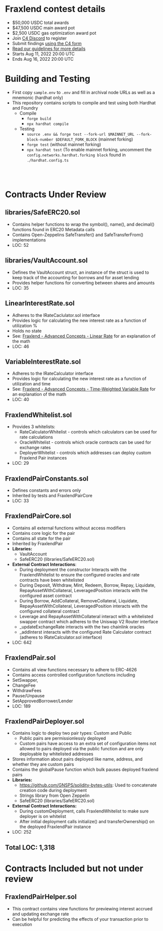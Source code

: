 # Fraxlend contest details
- $50,000 USDC total awards
- $47,500 USDC main award pot
- $2,500 USDC gas optimization award pot
- Join [C4 Discord](https://discord.gg/code4rena) to register
- Submit findings [using the C4 form](https://code4rena.com/contests/2022-08-fraxlend-frax-finance-contest/submit)
- [Read our guidelines for more details](https://docs.code4rena.com/roles/wardens)
- Starts Aug 11, 2022 20:00 UTC
- Ends Aug 16, 2022 20:00 UTC

# Building and Testing

- First copy `sample.env` to `.env` and fill in archival node URLs as well as a mnemonic (hardhat only)
- This repository contains scripts to compile and test using both Hardhat and Foundry
    - Compile
        - `forge build`
        - `npx hardhat compile`
    - Testing
        - `source .env && forge test --fork-url $MAINNET_URL --fork-block-number $DEFAULT_FORK_BLOCK` (mainnet forking)
        - `forge test` (without mainnet forking)
        - `npx hardhat test` (To enable mainnet forking, uncomment the `config.networks.hardhat.forking block` found in `./hardhat.config.ts`
  


<br>
<br>

# Contracts Under Review

## libraries/SafeERC20.sol

- Contains helper functions to wrap the symbol(), name(), and decimal() functions found in ERC20 Metadata calls
- Contains Open-Zeppelins SafeTransfer() and SafeTransferFrom() implementations
- LOC: 52

## libraries/VaultAccount.sol

- Defines the VaultAccount struct, an instance of the struct is used to keep track of the accounting for borrows and for asset lending
- Provides helper functions for converting between shares and amounts
- LOC: 35

## LinearInterestRate.sol

- Adheres to the IRateCaclulator.sol interface
- Provides logic for calculating the new interest rate as a function of utilization %
- Holds no state
- See: [Fraxlend - Advanced Concepts - Linear Rate](https://docs.frax.finance/fraxlend/advanced-concepts/interest-rates#linear-rate) for an explanation of the math
- LOC: 46

## VariableInterestRate.sol

- Adheres to the IRateCalculator interface
- Provides logic for calculating the new interest rate as a function of utilization and time
- See: [Fraxlend - Advanced Concepts - Time-Weighted Variable Rate](https://docs.frax.finance/fraxlend/advanced-concepts/interest-rates#time-weighted-variable-interest-rate) for an explanation of the math
- LOC: 40

## FraxlendWhitelist.sol

- Provides 3 whitelists:
    - RateCalculatorWhitelist - controls which calculators can be used for rate calculations
    - OracleWhitelist - controls which oracle contracts can be used for exchange rates
    - DeployerWhitelist - controls which addresses can deploy custom Fraxlend Pair instances
- LOC: 29

## FraxlendPairConstants.sol

- Defines constants and errors only
- Inherited by tests and FraxlendPairCore
- LOC: 33

## FraxlendPairCore.sol

- Contains all external functions without access modifiers
- Contains core logic for the pair
- Contains all state for the pair
- Inherited by FraxlendPair
- **Libraries:**
    - VaultAccount
    - SafeERC20 (libraries/SafeERC20.sol)
- **External Contract Interactions**:
    - During deployment the constructor Interacts with the FraxlendWhitelist to ensure the configured oracles and rate contracts have been whitelisted
    - During Deposit, Withdraw, Mint, Redeem, Borrow, Repay, Liquidate, RepayAssetWithCollateral, LeveragedPosition interacts with the configured asset contract
    - During Borrow, AddCollateral, RemoveCollateral, Liquidate, RepayAssetWithCollateral, LeveragedPosition interacts with the configured collateral contract
    - Leverage and RepayAssetWithCollateral interact with a whitelisted swapper contract which adheres to the Uniswap V2 Router interface
    - _updateExchangeRate interacts with the two chainlink oracles
    - _addInterst interacts with the configured Rate Calculator contract (adheres to IRateCalculator.sol interface)
- LOC: 642

## FraxlendPair.sol

- Contains all view functions necessary to adhere to ERC-4626
- Contains access controlled configuration functions including
- SetSwapper,
- ChangeFee
- WithdrawFees
- Pause/Unpause
- SetApprovedBorrower/Lender
- LOC: 189

## FraxlendPairDeployer.sol

- Contains logic to deploy two pair types: Custom and Public
    - Public pairs are permissionlessly deployed
    - Custom pairs have access to an extra set of configuration items not allowed to pairs deployed via the public function and are only deployable by whitelisted addresses
- Stores information about pairs deployed like name, address, and whether they are custom pairs
- Contains the globalPause function which bulk pauses deployed fraxlend pairs
- **Libraries:**
    - https://github.com/GNSPS/solidity-bytes-utils: Used to concatenate creation code during deployment
    - Strings library from Open Zeppelin
    - SafeERC20 (libraries/SafeERC20.sol)
- **External Contract Interactions:**
    - During customDeployment, calls FraxlendWhitelist to make sure deployer is on whitelist
    - After initial deployment calls initialize() and transferOwnership() on the deployed FraxlendPair instance
- LOC: 252

## Total LOC: 1,318

# Contracts Included but not under review

## FraxlendPairHelper.sol

- This contract contains view functions for previewing interest accrued and updating exchange rate
- Can be helpful for predicting the effects of your transaction prior to execution


